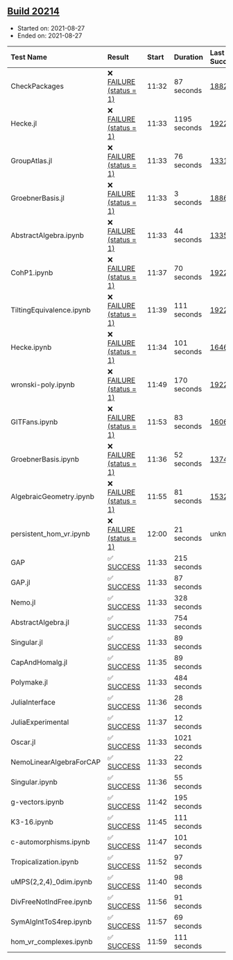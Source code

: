 ## [Build 20214](https://oscarci.mathematik.uni-kl.de/job/oscar/20214/)

* Started on: 2021-08-27
* Ended on: 2021-08-27

| Test Name    | Result | Start | Duration | Last Success | First Failure |
|:-------------|:-------|:------|:---------|:-------------|:--------------|
| CheckPackages | ❌ [FAILURE (status = 1)](https://oscarci.mathematik.uni-kl.de/job/oscar/20214/artifact/logs/build-20214/CheckPackages.log) | 11:32 | 87 seconds | [18822](https://oscarci.mathematik.uni-kl.de/job/oscar/18822/) | [18823](https://oscarci.mathematik.uni-kl.de/job/oscar/18823/) |
| Hecke.jl | ❌ [FAILURE (status = 1)](https://oscarci.mathematik.uni-kl.de/job/oscar/20214/artifact/logs/build-20214/Hecke.jl.log) | 11:33 | 1195 seconds | [19222](https://oscarci.mathematik.uni-kl.de/job/oscar/19222/) | [20152](https://oscarci.mathematik.uni-kl.de/job/oscar/20152/) |
| GroupAtlas.jl | ❌ [FAILURE (status = 1)](https://oscarci.mathematik.uni-kl.de/job/oscar/20214/artifact/logs/build-20214/GroupAtlas.jl.log) | 11:33 | 76 seconds | [13311](https://oscarci.mathematik.uni-kl.de/job/oscar/13311/) | [13312](https://oscarci.mathematik.uni-kl.de/job/oscar/13312/) |
| GroebnerBasis.jl | ❌ [FAILURE (status = 1)](https://oscarci.mathematik.uni-kl.de/job/oscar/20214/artifact/logs/build-20214/GroebnerBasis.jl.log) | 11:33 | 3 seconds | [18864](https://oscarci.mathematik.uni-kl.de/job/oscar/18864/) | [18865](https://oscarci.mathematik.uni-kl.de/job/oscar/18865/) |
| AbstractAlgebra.ipynb | ❌ [FAILURE (status = 1)](https://oscarci.mathematik.uni-kl.de/job/oscar/20214/artifact/logs/build-20214/AbstractAlgebra.ipynb.log) | 11:33 | 44 seconds | [13355](https://oscarci.mathematik.uni-kl.de/job/oscar/13355/) | [13356](https://oscarci.mathematik.uni-kl.de/job/oscar/13356/) |
| CohP1.ipynb | ❌ [FAILURE (status = 1)](https://oscarci.mathematik.uni-kl.de/job/oscar/20214/artifact/logs/build-20214/CohP1.ipynb.log) | 11:37 | 70 seconds | [19222](https://oscarci.mathematik.uni-kl.de/job/oscar/19222/) | [20152](https://oscarci.mathematik.uni-kl.de/job/oscar/20152/) |
| TiltingEquivalence.ipynb | ❌ [FAILURE (status = 1)](https://oscarci.mathematik.uni-kl.de/job/oscar/20214/artifact/logs/build-20214/TiltingEquivalence.ipynb.log) | 11:39 | 111 seconds | [19222](https://oscarci.mathematik.uni-kl.de/job/oscar/19222/) | [20152](https://oscarci.mathematik.uni-kl.de/job/oscar/20152/) |
| Hecke.ipynb | ❌ [FAILURE (status = 1)](https://oscarci.mathematik.uni-kl.de/job/oscar/20214/artifact/logs/build-20214/Hecke.ipynb.log) | 11:34 | 101 seconds | [16463](https://oscarci.mathematik.uni-kl.de/job/oscar/16463/) | [16464](https://oscarci.mathematik.uni-kl.de/job/oscar/16464/) |
| wronski-poly.ipynb | ❌ [FAILURE (status = 1)](https://oscarci.mathematik.uni-kl.de/job/oscar/20214/artifact/logs/build-20214/wronski-poly.ipynb.log) | 11:49 | 170 seconds | [19222](https://oscarci.mathematik.uni-kl.de/job/oscar/19222/) | [20152](https://oscarci.mathematik.uni-kl.de/job/oscar/20152/) |
| GITFans.ipynb | ❌ [FAILURE (status = 1)](https://oscarci.mathematik.uni-kl.de/job/oscar/20214/artifact/logs/build-20214/GITFans.ipynb.log) | 11:53 | 83 seconds | [16068](https://oscarci.mathematik.uni-kl.de/job/oscar/16068/) | [16069](https://oscarci.mathematik.uni-kl.de/job/oscar/16069/) |
| GroebnerBasis.ipynb | ❌ [FAILURE (status = 1)](https://oscarci.mathematik.uni-kl.de/job/oscar/20214/artifact/logs/build-20214/GroebnerBasis.ipynb.log) | 11:36 | 52 seconds | [13748](https://oscarci.mathematik.uni-kl.de/job/oscar/13748/) | [13749](https://oscarci.mathematik.uni-kl.de/job/oscar/13749/) |
| AlgebraicGeometry.ipynb | ❌ [FAILURE (status = 1)](https://oscarci.mathematik.uni-kl.de/job/oscar/20214/artifact/logs/build-20214/AlgebraicGeometry.ipynb.log) | 11:55 | 81 seconds | [15322](https://oscarci.mathematik.uni-kl.de/job/oscar/15322/) | [15323](https://oscarci.mathematik.uni-kl.de/job/oscar/15323/) |
| persistent_hom_vr.ipynb | ❌ [FAILURE (status = 1)](https://oscarci.mathematik.uni-kl.de/job/oscar/20214/artifact/logs/build-20214/persistent_hom_vr.ipynb.log) | 12:00 | 21 seconds | unknown | unknown |
| GAP | ✅ [SUCCESS](https://oscarci.mathematik.uni-kl.de/job/oscar/20214/artifact/logs/build-20214/GAP.log) | 11:33 | 215 seconds |  |  |
| GAP.jl | ✅ [SUCCESS](https://oscarci.mathematik.uni-kl.de/job/oscar/20214/artifact/logs/build-20214/GAP.jl.log) | 11:33 | 87 seconds |  |  |
| Nemo.jl | ✅ [SUCCESS](https://oscarci.mathematik.uni-kl.de/job/oscar/20214/artifact/logs/build-20214/Nemo.jl.log) | 11:33 | 328 seconds |  |  |
| AbstractAlgebra.jl | ✅ [SUCCESS](https://oscarci.mathematik.uni-kl.de/job/oscar/20214/artifact/logs/build-20214/AbstractAlgebra.jl.log) | 11:33 | 754 seconds |  |  |
| Singular.jl | ✅ [SUCCESS](https://oscarci.mathematik.uni-kl.de/job/oscar/20214/artifact/logs/build-20214/Singular.jl.log) | 11:33 | 89 seconds |  |  |
| CapAndHomalg.jl | ✅ [SUCCESS](https://oscarci.mathematik.uni-kl.de/job/oscar/20214/artifact/logs/build-20214/CapAndHomalg.jl.log) | 11:35 | 89 seconds |  |  |
| Polymake.jl | ✅ [SUCCESS](https://oscarci.mathematik.uni-kl.de/job/oscar/20214/artifact/logs/build-20214/Polymake.jl.log) | 11:33 | 484 seconds |  |  |
| JuliaInterface | ✅ [SUCCESS](https://oscarci.mathematik.uni-kl.de/job/oscar/20214/artifact/logs/build-20214/JuliaInterface.log) | 11:36 | 28 seconds |  |  |
| JuliaExperimental | ✅ [SUCCESS](https://oscarci.mathematik.uni-kl.de/job/oscar/20214/artifact/logs/build-20214/JuliaExperimental.log) | 11:37 | 12 seconds |  |  |
| Oscar.jl | ✅ [SUCCESS](https://oscarci.mathematik.uni-kl.de/job/oscar/20214/artifact/logs/build-20214/Oscar.jl.log) | 11:33 | 1021 seconds |  |  |
| NemoLinearAlgebraForCAP | ✅ [SUCCESS](https://oscarci.mathematik.uni-kl.de/job/oscar/20214/artifact/logs/build-20214/NemoLinearAlgebraForCAP.log) | 11:33 | 22 seconds |  |  |
| Singular.ipynb | ✅ [SUCCESS](https://oscarci.mathematik.uni-kl.de/job/oscar/20214/artifact/logs/build-20214/Singular.ipynb.log) | 11:36 | 55 seconds |  |  |
| g-vectors.ipynb | ✅ [SUCCESS](https://oscarci.mathematik.uni-kl.de/job/oscar/20214/artifact/logs/build-20214/g-vectors.ipynb.log) | 11:42 | 195 seconds |  |  |
| K3-16.ipynb | ✅ [SUCCESS](https://oscarci.mathematik.uni-kl.de/job/oscar/20214/artifact/logs/build-20214/K3-16.ipynb.log) | 11:45 | 111 seconds |  |  |
| c-automorphisms.ipynb | ✅ [SUCCESS](https://oscarci.mathematik.uni-kl.de/job/oscar/20214/artifact/logs/build-20214/c-automorphisms.ipynb.log) | 11:47 | 101 seconds |  |  |
| Tropicalization.ipynb | ✅ [SUCCESS](https://oscarci.mathematik.uni-kl.de/job/oscar/20214/artifact/logs/build-20214/Tropicalization.ipynb.log) | 11:52 | 97 seconds |  |  |
| uMPS(2,2,4)_0dim.ipynb | ✅ [SUCCESS](https://oscarci.mathematik.uni-kl.de/job/oscar/20214/artifact/logs/build-20214/uMPS-2-2-4-_0dim.ipynb.log) | 11:40 | 98 seconds |  |  |
| DivFreeNotIndFree.ipynb | ✅ [SUCCESS](https://oscarci.mathematik.uni-kl.de/job/oscar/20214/artifact/logs/build-20214/DivFreeNotIndFree.ipynb.log) | 11:56 | 91 seconds |  |  |
| SymAlgIntToS4rep.ipynb | ✅ [SUCCESS](https://oscarci.mathematik.uni-kl.de/job/oscar/20214/artifact/logs/build-20214/SymAlgIntToS4rep.ipynb.log) | 11:57 | 69 seconds |  |  |
| hom_vr_complexes.ipynb | ✅ [SUCCESS](https://oscarci.mathematik.uni-kl.de/job/oscar/20214/artifact/logs/build-20214/hom_vr_complexes.ipynb.log) | 11:59 | 111 seconds |  |  |
